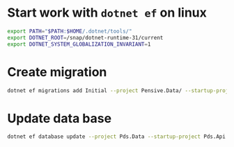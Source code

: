 # Start work with `dotnet ef` on linux

```bash
export PATH="$PATH:$HOME/.dotnet/tools/"
export DOTNET_ROOT=/snap/dotnet-runtime-31/current
export DOTNET_SYSTEM_GLOBALIZATION_INVARIANT=1
```

# Create migration

```bash
dotnet ef migrations add Initial --project Pensive.Data/ --startup-project Pensive.API
```

# Update data base

```bash
dotnet ef database update --project Pds.Data --startup-project Pds.Api
```
